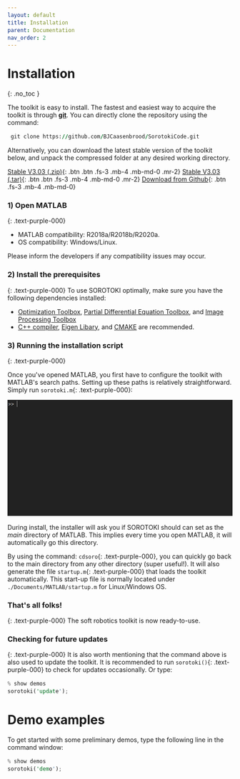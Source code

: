 ```yaml
---
layout: default
title: Installation
parent: Documentation
nav_order: 2
---
```


# Installation
{: .no_toc }

The toolkit is easy to install. The fastest and easiest way to acquire the toolkit is through [**git**](https://git-scm.com/downloads). You can directly clone the repository using the command:

```fortran
 git clone https://github.com/BJCaasenbrood/SorotokiCode.git
```

Alternatively, you can download the latest stable version of the toolkit below, and unpack the compressed folder at any desired working directory. 

[Stable V3.03 (.zip)](https://github.com/BJCaasenbrood/SorotokiCode/zipball/master){: .btn .btn .fs-3 .mb-4 .mb-md-0 .mr-2}  [Stable V3.03 (.tar)](https://github.com/BJCaasenbrood/SorotokiCode/tarball/master){: .btn .btn .fs-3 .mb-4 .mb-md-0 .mr-2} [Download from Github](https://github.com/BJCaasenbrood/SorotokiCode){: .btn .fs-3 .mb-4 .mb-md-0}  


### 1) Open MATLAB
{: .text-purple-000}
- MATLAB compatibility: R2018a/R2018b/R2020a.
- OS compatibility: Windows/Linux.

Please inform the developers if any compatibility issues may occur.

### 2) Install the prerequisites 
{: .text-purple-000}
To use SOROTOKI optimally, make sure you have the following dependencies installed:

- [Optimization Toolbox](https://nl.mathworks.com/products/optimization.html), [Partial Differential Equation Toolbox](https://nl.mathworks.com/products/pde.html), and [Image Processing Toolbox](https://nl.mathworks.com/products/image.html)
- [C++ compiler](http://mingw-w64.org/doku.php/start), [Eigen Libary](https://eigen.tuxfamily.org/index.php?title=Main_Page), and [CMAKE](https://cmake.org/) are recommended.

### 3) Running the installation script
{: .text-purple-000}

Once you've opened MATLAB, you first have to configure the toolkit with MATLAB's search paths. Setting up these paths is relatively straightforward. Simply run `sorotoki.m`{: .text-purple-000}:

<img src="./img/installing.gif" width="725"> 

During install, the installer will ask you if SOROTOKI should can set as the *main* directory of MATLAB. This implies every time you open MATLAB, it will automatically go this directory. 

By using the command: `cdsoro`{: .text-purple-000}, you can quickly go back to the main directory from any other directory (super useful!). It will also generate the file `startup.m`{: .text-purple-000} that loads the toolkit automatically. This start-up file is normally located under `./Documents/MATLAB/startup.m` for Linux/Windows OS.

### That's all folks!
{: .text-purple-000}
The soft robotics toolkit is now ready-to-use. 

### Checking for future updates
{: .text-purple-000}
It is also worth mentioning that the command above is also used to update the toolkit. It is recommended to run `sorotoki()`{: .text-purple-000} to check for updates occasionally. Or type:

```rust
% show demos
sorotoki('update');
```

# Demo examples
To get started with some preliminary demos, type the following line in the command window:
```rust
% show demos
sorotoki('demo');
```


